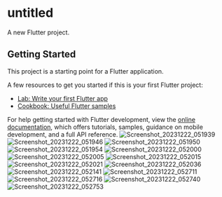 # untitled

A new Flutter project.

## Getting Started

This project is a starting point for a Flutter application.

A few resources to get you started if this is your first Flutter project:

- [Lab: Write your first Flutter app](https://docs.flutter.dev/get-started/codelab)
- [Cookbook: Useful Flutter samples](https://docs.flutter.dev/cookbook)

For help getting started with Flutter development, view the
[online documentation](https://docs.flutter.dev/), which offers tutorials,
samples, guidance on mobile development, and a full API reference.
![Screenshot_20231222_051939](https://github.com/muhammad-talat1610/note-app-with-PHP-registeration-and-mysql-database/assets/128619762/71ad091a-c88a-48ed-aad0-00323d0905e6)
![Screenshot_20231222_051946](https://github.com/muhammad-talat1610/note-app-with-PHP-registeration-and-mysql-database/assets/128619762/54073c1b-4430-46b3-a2ea-d8b8739367f0)
![Screenshot_20231222_051950](https://github.com/muhammad-talat1610/note-app-with-PHP-registeration-and-mysql-database/assets/128619762/e6ae4399-0859-47b3-bdf4-5ad9bed3fd95)
![Screenshot_20231222_051954](https://github.com/muhammad-talat1610/note-app-with-PHP-registeration-and-mysql-database/assets/128619762/fa17fc3b-c31f-4ddf-a2bc-76ad26434a24)
![Screenshot_20231222_052000](https://github.com/muhammad-talat1610/note-app-with-PHP-registeration-and-mysql-database/assets/128619762/16dc1638-d1fd-4bf0-bb29-f7344395a921)
![Screenshot_20231222_052005](https://github.com/muhammad-talat1610/note-app-with-PHP-registeration-and-mysql-database/assets/128619762/90be2c4e-ee11-40ba-86b8-b59b687c47fe)
![Screenshot_20231222_052015](https://github.com/muhammad-talat1610/note-app-with-PHP-registeration-and-mysql-database/assets/128619762/694856f2-15d6-4be6-9e47-5327c8dbdf57)
![Screenshot_20231222_052021](https://github.com/muhammad-talat1610/note-app-with-PHP-registeration-and-mysql-database/assets/128619762/6c1a6729-d678-4ef5-807b-d67e44784918)
![Screenshot_20231222_052036](https://github.com/muhammad-talat1610/note-app-with-PHP-registeration-and-mysql-database/assets/128619762/0657d090-fd48-4c28-9a99-c8f695e0584f)
![Screenshot_20231222_052141](https://github.com/muhammad-talat1610/note-app-with-PHP-registeration-and-mysql-database/assets/128619762/dbc5db8d-4cc8-4c43-b8ad-311503fc48bc)
![Screenshot_20231222_052711](https://github.com/muhammad-talat1610/note-app-with-PHP-registeration-and-mysql-database/assets/128619762/50f888a9-0149-490b-b570-b8bd5052f75a)
![Screenshot_20231222_052716](https://github.com/muhammad-talat1610/note-app-with-PHP-registeration-and-mysql-database/assets/128619762/b94bcf01-5165-45c8-9857-f9d8e58a5041)
![Screenshot_20231222_052740](https://github.com/muhammad-talat1610/note-app-with-PHP-registeration-and-mysql-database/assets/128619762/0bc38e95-8aae-40fd-ad98-fb869ba09a29)
![Screenshot_20231222_052753](https://github.com/muhammad-talat1610/note-app-with-PHP-registeration-and-mysql-database/assets/128619762/447bbb51-b78a-481f-a66d-eae36cf2f85e)
